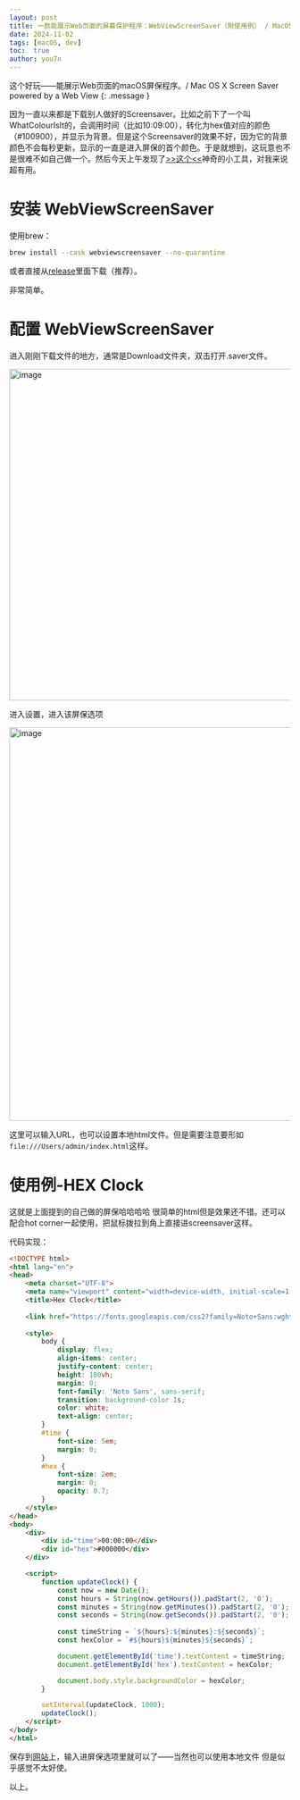 ```yaml
---
layout: post
title: 一款能展示Web页面的屏幕保护程序：WebViewScreenSaver（附使用例） / MacOSX Screen Saver powered by Web Pages - WebViewScreenSaver
date: 2024-11-02
tags: [macOS, dev]
toc:  true
author: you7n
---
```

这个好玩——能展示Web页面的macOS屏保程序。/ Mac OS X Screen Saver powered by a Web View
{: .message }

因为一直以来都是下载别人做好的Screensaver。比如之前下了一个叫WhatColourIsIt的，会调用时间（比如10:09:00），转化为hex值对应的颜色（#100900），并显示为背景。但是这个Screensaver的效果不好，因为它的背景颜色不会每秒更新，显示的一直是进入屏保的首个颜色。于是就想到，这玩意也不是很难不如自己做一个。然后今天上午发现了[>>这个<<](https://github.com/liquidx/webviewscreensaver?tab=readme-ov-file)神奇的小工具，对我来说超有用。

# 安装 WebViewScreenSaver

使用brew：
```bash
brew install --cask webviewscreensaver --no-quarantine
```
或者直接从[release](https://github.com/liquidx/webviewscreensaver/releases)里面下载（推荐）。

非常简单。

# 配置 WebViewScreenSaver

进入刚刚下载文件的地方，通常是Download文件夹，双击打开.saver文件。

<img width="594" alt="image" src="https://github.com/user-attachments/assets/5f0368d3-2700-4180-8710-967d57add6bc">

进入设置，进入该屏保选项

<img width="705" alt="image" src="https://github.com/user-attachments/assets/1331b8e2-3f5e-4441-92bd-28b0203e0cca">

这里可以输入URL，也可以设置本地html文件。但是需要注意要形如`file:///Users/admin/index.html`这样。

# 使用例-HEX Clock

这就是上面提到的自己做的屏保哈哈哈哈 很简单的html但是效果还不错。还可以配合hot corner一起使用，把鼠标拨拉到角上直接进screensaver这样。

代码实现：
```html
<!DOCTYPE html>
<html lang="en">
<head>
    <meta charset="UTF-8">
    <meta name="viewport" content="width=device-width, initial-scale=1.0">
    <title>Hex Clock</title>
    
    <link href="https://fonts.googleapis.com/css2?family=Noto+Sans:wght@400;700&display=swap" rel="stylesheet">
    
    <style>
        body {
            display: flex;
            align-items: center;
            justify-content: center;
            height: 100vh;
            margin: 0;
            font-family: 'Noto Sans', sans-serif;
            transition: background-color 1s;
            color: white;
            text-align: center;
        }
        #time {
            font-size: 5em;
            margin: 0;
        }
        #hex {
            font-size: 2em;
            margin: 0;
            opacity: 0.7;
        }
    </style>
</head>
<body>
    <div>
        <div id="time">00:00:00</div>
        <div id="hex">#000000</div>
    </div>

    <script>
        function updateClock() {
            const now = new Date();
            const hours = String(now.getHours()).padStart(2, '0');
            const minutes = String(now.getMinutes()).padStart(2, '0');
            const seconds = String(now.getSeconds()).padStart(2, '0');
            
            const timeString = `${hours}:${minutes}:${seconds}`;
            const hexColor = `#${hours}${minutes}${seconds}`;

            document.getElementById('time').textContent = timeString;
            document.getElementById('hex').textContent = hexColor;

            document.body.style.backgroundColor = hexColor;
        }

        setInterval(updateClock, 1000);
        updateClock();
    </script>
</body>
</html>
```
保存到[网站](http://you7n.com/hex-clock/)上，输入进屏保选项里就可以了——当然也可以使用本地文件 但是似乎感觉不太好使。

以上。
